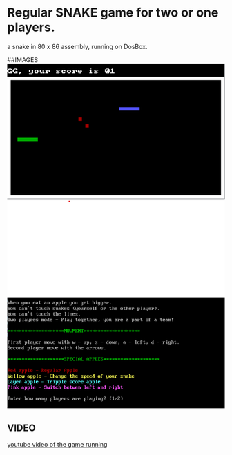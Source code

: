 # Regular SNAKE game for two or one players. 

a snake in 80 x 86 assembly, running on DosBox.

##IMAGES
![game](/screenshots/game_running_screenshot.png)
![tutorial](/screenshots/tutorial_screenshot.png)

## VIDEO
[youtube video of the game running](https://www.youtube.com/watch?v=zWmlHsbAWhY )
